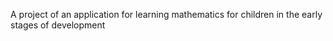 A project of an application for learning mathematics for children in the early stages of development